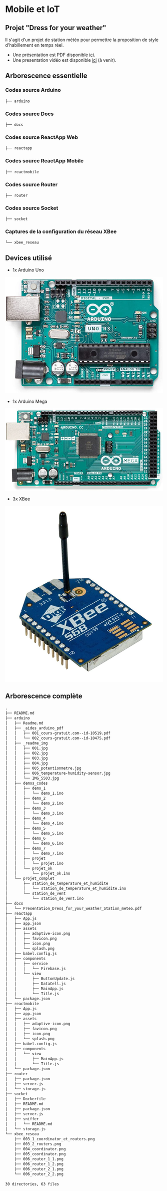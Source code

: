 # Mobile et IoT

## Projet "Dress for your weather"

Il s'agit d'un projet de station météo pour permettre la proposition de style d'habillement en temps réel.

- Une présentation est PDF disponible [ici](docs/Presentation_Dress_for_your_weather_Station_meteo.pdf).
- Une presentation vidéo est disponible [ici](#) (à venir).

## Arborescence essentielle

### Codes source Arduino

```
├── arduino
```

### Codes source Docs

```
├── docs
```

### Codes source ReactApp Web

```
├── reactapp
```
### Codes source ReactApp Mobile
```
├── reactmobile
```

### Codes source Router

```
├── router
```

### Codes source Socket

```
├── socket
```

### Captures de la configuration du réseau XBee

```
└── xbee_reseau
```

## Devices utilisé

- 1x Arduino Uno

![image](docs/images/001_Arduino_Uno_1_Front.jpg)

- 1x Arduino Mega

![image](docs/images/002_Arduino_Mage_1_Front.jpg)

- 3x XBee

![image](docs/images/003_XBee.jpg)

## Arborescence complète

```
.
├── README.md
├── arduino
│   ├── Readme.md
│   ├── _aides_arduino_pdf
│   │   ├── 001_cours-gratuit.com--id-10519.pdf
│   │   └── 002_cours-gratuit.com--id-10475.pdf
│   ├── _readme_img
│   │   ├── 001.jpg
│   │   ├── 002.jpg
│   │   ├── 003.jpg
│   │   ├── 004.jpg
│   │   ├── 005_potentionmetre.jpg
│   │   ├── 006_temperature-humidity-sensor.jpg
│   │   └── IMG_5503.jpg
│   ├── demos_codes
│   │   ├── demo_1
│   │   │   └── demo_1.ino
│   │   ├── demo_2
│   │   │   └── demo_2.ino
│   │   ├── demo_3
│   │   │   └── demo_3.ino
│   │   ├── demo_4
│   │   │   └── demo_4.ino
│   │   ├── demo_5
│   │   │   └── demo_5.ino
│   │   ├── demo_6
│   │   │   └── demo_6.ino
│   │   ├── demo_7
│   │   │   └── demo_7.ino
│   │   ├── projet
│   │   │   └── projet.ino
│   │   └── projet_ok
│   │       └── projet_ok.ino
│   └── projet_complet
│       ├── station_de_temperature_et_humidite
│       │   └── station_de_temperature_et_humidite.ino
│       └── station_de_vent
│           └── station_de_vent.ino
├── docs
│   └── Presentation_Dress_for_your_weather_Station_meteo.pdf
├── reactapp
│   ├── App.js
│   ├── app.json
│   ├── assets
│   │   ├── adaptive-icon.png
│   │   ├── favicon.png
│   │   ├── icon.png
│   │   └── splash.png
│   ├── babel.config.js
│   ├── components
│   │   ├── service
│   │   │   └── Firebase.js
│   │   └── view
│   │       ├── ButtonUpdate.js
│   │       ├── DataCell.js
│   │       ├── MainApp.js
│   │       └── Title.js
│   └── package.json
├── reactmobile
│   ├── App.js
│   ├── app.json
│   ├── assets
│   │   ├── adaptive-icon.png
│   │   ├── favicon.png
│   │   ├── icon.png
│   │   └── splash.png
│   ├── babel.config.js
│   ├── components
│   │   └── view
│   │       ├── MainApp.js
│   │       └── Title.js
│   └── package.json
├── router
│   ├── package.json
│   ├── server.js
│   └── storage.js
├── socket
│   ├── Dockerfile
│   ├── README.md
│   ├── package.json
│   ├── server.js
│   ├── sniffer
│   │   └── README.md
│   └── storage.js
└── xbee_reseau
    ├── 003_1_coordinator_et_routers.png
    ├── 003_2_routers.png
    ├── 004_coordinator.png
    ├── 005_coordinator.png
    ├── 006_router_1_1.png
    ├── 006_router_1_2.png
    ├── 006_router_2_1.png
    └── 006_router_2_2.png

30 directories, 63 files
```